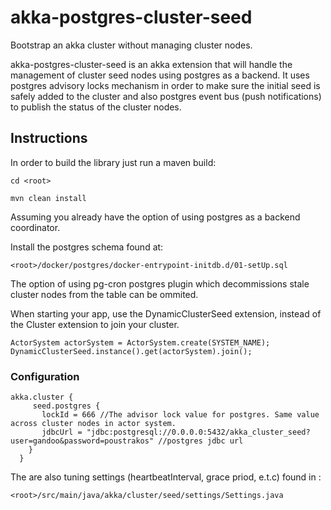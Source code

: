 # akka-postgres-cluster-seed

Bootstrap an akka cluster without managing cluster nodes.

akka-postgres-cluster-seed is an akka extension that will handle the management of cluster seed nodes using postgres as a backend.
It uses postgres advisory locks mechanism in order to make sure the initial seed is safely added to the cluster and also
postgres event bus (push notifications) to publish the status of the cluster nodes.

## Instructions

In order to build the library just run a maven build:

```cd <root>```

```mvn clean install```

Assuming you already have the option of using postgres as a backend coordinator.

Install the postgres schema found at:

```<root>/docker/postgres/docker-entrypoint-initdb.d/01-setUp.sql```

The option of using pg-cron postgres plugin which decommissions stale cluster nodes from the table can be ommited.


When starting your app, use the DynamicClusterSeed extension, instead of the Cluster extension to join your cluster.

```
ActorSystem actorSystem = ActorSystem.create(SYSTEM_NAME);
DynamicClusterSeed.instance().get(actorSystem).join();

```

### Configuration

```
akka.cluster {
     seed.postgres {
       lockId = 666 //The advisor lock value for postgres. Same value across cluster nodes in actor system.
       jdbcUrl = "jdbc:postgresql://0.0.0.0:5432/akka_cluster_seed?user=gandoo&password=poustrakos" //postgres jdbc url
    }
  }
```
The are also tuning settings (heartbeatInterval, grace priod, e.t.c) found in :

```<root>/src/main/java/akka/cluster/seed/settings/Settings.java```
